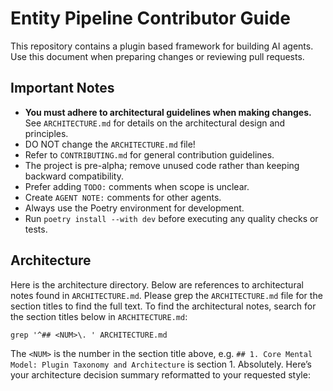 # Entity Pipeline Contributor Guide

This repository contains a plugin based framework for building AI agents.
Use this document when preparing changes or reviewing pull requests.

## Important Notes
- **You must adhere to architectural guidelines when making changes.** See
  `ARCHITECTURE.md` for details on the architectural design and principles.
- DO NOT change the `ARCHITECTURE.md` file!
- Refer to `CONTRIBUTING.md` for general contribution guidelines.
- The project is pre-alpha; remove unused code rather than keeping backward compatibility.
- Prefer adding `TODO:` comments when scope is unclear.
- Create `AGENT NOTE:` comments for other agents.
- Always use the Poetry environment for development.
- Run `poetry install --with dev` before executing any quality checks or tests.

## Architecture
Here is the architecture directory.  Below are references to architectural notes found in `ARCHITECTURE.md`.  Please grep the `ARCHITECTURE.md` file for the section titles to find the full text.  To find the architectural notes, search for the section titles below in `ARCHITECTURE.md`:

```
grep '^## <NUM>\. ' ARCHITECTURE.md
```

The `<NUM>` is the number in the section title above, e.g. `## 1. Core Mental Model: Plugin Taxonomy and Architecture` is section 1.
Absolutely. Here’s your architecture decision summary reformatted to your requested style:
